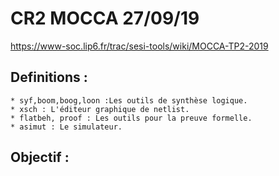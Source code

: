 # CR2 MOCCA  27/09/19
https://www-soc.lip6.fr/trac/sesi-tools/wiki/MOCCA-TP2-2019


## Definitions :
	* syf,boom,boog,loon :Les outils de synthèse logique.
	* xsch : L'éditeur graphique de netlist.
	* flatbeh, proof : Les outils pour la preuve formelle.
	* asimut : Le simulateur.

## Objectif :

